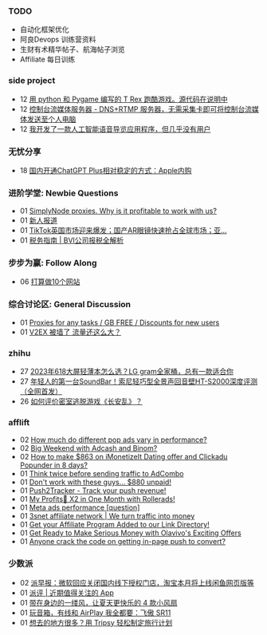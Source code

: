 ### TODO
-  自动化框架优化
-  阿良Devops 训练营资料
-  生财有术精华帖子、航海帖子浏览
-  Affiliate 每日训练

### side project
<!-- sideproject:START -->
-  12 [用 python 和 Pygame 编写的 T Rex 跑酷游戏。源代码在说明中](https://www.youtube.com/watch?v=pZySIXSelCA)
-  12 [控制台流媒体服务器 - DNS+RTMP 服务器，无需采集卡即可将控制台流媒体发送至个人电脑](https://github.com/Aioros/console-streaming-server)
-  12 [我开发了一款人工智能语音导览应用程序，但几乎没有用户](https://www.reddit.com/r/SideProject/comments/18gpp0e/ive_built_an_ai_audio_tour_app_but_have_almost_no/)<!-- sideproject:END -->


### 无忧分享
<!-- ruyo:START -->
-  18 [国内开通ChatGPT Plus相对稳定的方式：Apple内购](https://51.ruyo.net/18681.html)<!-- ruyo:END -->

### 进阶学堂: Newbie Questions
<!-- advertcn1:START -->
-  01 [SimplyNode proxies. Why is it profitable to work with us?](https://www.advertcn.com/thread-115537-1-1.html)
-  01 [新人报道](https://www.advertcn.com/thread-115534-1-1.html)
-  01 [TikTok英国市场迎来爆发；国产AR眼镜快速抢占全球市场；亚...](https://www.advertcn.com/thread-115530-1-1.html)
-  01 [税务指南 | BVI公司报税全解析](https://www.advertcn.com/thread-115529-1-1.html)<!-- advertcn1:END -->

### 步步为赢: Follow Along
<!-- advertcn2:START -->
-  06 [打算做10个网站](https://www.advertcn.com/thread-115247-1-1.html)<!-- advertcn2:END -->

### 综合讨论区: General Discussion
<!-- advertcn3:START -->
-  01 [Proxies for any tasks / GB FREE / Discounts for new users](https://www.advertcn.com/thread-115538-1-1.html)
-  01 [V2EX 被墙了 流量还这么大？](https://www.advertcn.com/thread-115535-1-1.html)<!-- advertcn3:END -->


### zhihu
<!-- zhihu:START -->
-  27 [2023年618大屏轻薄本怎么选？LG gram全家桶，总有一款适合你](http://zhuanlan.zhihu.com/p/632641888?utm_campaign=rss&utm_medium=rss&utm_source=rss&utm_content=title)
-  27 [年轻人的第一台SoundBar！索尼轻巧型全景声回音壁HT-S2000深度评测（全网首发）](http://zhuanlan.zhihu.com/p/630990296?utm_campaign=rss&utm_medium=rss&utm_source=rss&utm_content=title)
-  26 [如何评价密室逃脱游戏《长安乱》？](http://www.zhihu.com/question/563950552/answer/3045961312?utm_campaign=rss&utm_medium=rss&utm_source=rss&utm_content=title)<!-- zhihu:END -->

### afflift
<!-- afflift:START -->
-  02 [How much do different pop ads vary in performance?](https://afflift.com/f/threads/how-much-do-different-pop-ads-vary-in-performance.13266/)
-  02 [Big Weekend with Adcash and Binom?](https://afflift.com/f/threads/big-weekend-with-adcash-and-binom.13318/)
-  02 [How to make $863 on iMonetizeIt Dating offer and Clickadu Popunder in 8 days?](https://afflift.com/f/threads/how-to-make-863-on-imonetizeit-dating-offer-and-clickadu-popunder-in-8-days.13380/)
-  01 [Think twice before sending traffic to AdCombo](https://afflift.com/f/threads/think-twice-before-sending-traffic-to-adcombo.13379/)
-  01 [Don&#39;t work with these guys... $880 unpaid!](https://afflift.com/f/threads/dont-work-with-these-guys-880-unpaid.13381/)
-  01 [Push2Tracker - Track your push revenue!](https://afflift.com/f/threads/push2tracker-track-your-push-revenue.13278/)
-  01 [My Profits🤑 X2 in One Month with Rollerads!](https://afflift.com/f/threads/my-profits%F0%9F%A4%91-x2-in-one-month-with-rollerads.12791/)
-  01 [Meta ads performance [question]](https://afflift.com/f/threads/meta-ads-performance-question.13371/)
-  01 [3snet affiliate network | We turn traffic into money](https://afflift.com/f/threads/3snet-affiliate-network-we-turn-traffic-into-money.1333/)
-  01 [Get your Affiliate Program Added to our Link Directory!](https://afflift.com/f/threads/get-your-affiliate-program-added-to-our-link-directory.4649/)
-  01 [Get Ready to Make Serious Money with Olavivo&#39;s Exciting Offers](https://afflift.com/f/threads/get-ready-to-make-serious-money-with-olavivos-exciting-offers.10730/)
-  01 [Anyone crack the code on getting in-page push to convert?](https://afflift.com/f/threads/anyone-crack-the-code-on-getting-in-page-push-to-convert.13374/)<!-- afflift:END -->

### 少数派
<!-- sspai:START -->
-  02 [派早报：微软回应关闭国内线下授权门店，淘宝本月将上线闲鱼网页版等](https://sspai.com/post/90124)
-  01 [派评 | 近期值得关注的 App](https://sspai.com/post/90113)
-  01 [带在身边的一缕风，让夏天更快乐的 4 款小风扇](https://sspai.com/post/90075)
-  01 [玩音箱，有线和 AirPlay 我全都要：飞傲 SR11](https://sspai.com/post/89834)
-  01 [想去的地方很多？用 Tripsy 轻松制定旅行计划](https://sspai.com/post/89705)<!-- sspai:END -->
